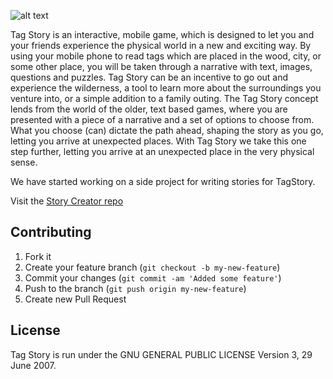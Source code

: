![alt text][logo]

Tag Story is an interactive, mobile game, which is designed to let you and your friends experience the physical world in a new and exciting way. By using your mobile phone to read tags which are placed in the wood, city, or some other place, you will be taken through a narrative with text, images, questions and puzzles. Tag Story can be an incentive to go out and experience the wilderness, a tool to learn more about the surroundings you venture into, or a simple addition to a family outing. The Tag Story concept lends from the world of the older, text based games, where you are presented with a piece of a narrative and a set of options to choose from. What you choose (can) dictate the path ahead, shaping the story as you go, letting you arrive at unexpected places. With Tag Story we take this one step further, letting you arrive at an unexpected place in the very physical sense.


We have started working on a side project for writing stories for TagStory.

Visit the [Story Creator repo](https://github.com/Kyrremann/TagStory-StoryCreator)


## Contributing

1. Fork it
2. Create your feature branch (`git checkout -b my-new-feature`)
3. Commit your changes (`git commit -am 'Added some feature'`)
4. Push to the branch (`git push origin my-new-feature`)
5. Create new Pull Request


## License
Tag Story is run under the GNU GENERAL PUBLIC LICENSE Version 3, 29 June 2007.


[logo]: http://drive.google.com/uc?export=view&id=0BwFhp769kbaoS0RtOUVqRS0yTEk "Tag Story banner"
[xml-style]: http://developer.android.com/guide/topics/ui/themes.html
